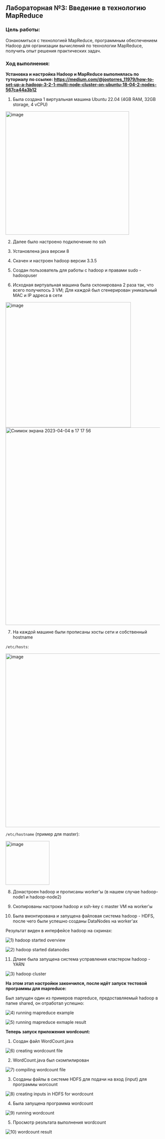 ## Лабораторная №3: Введение в технологию MapReduce

### Цель работы:

Ознакомиться с технологией MapReduce, программным обеспечением Hadoop для организации вычислений по технологии MapReduce, получить опыт решения практических задач.

### Ход выполнения:

**Установка и настройка Hadoop и MapReduce выполнялась по туториалу по ссылке: https://medium.com/@jootorres_11979/how-to-set-up-a-hadoop-3-2-1-multi-node-cluster-on-ubuntu-18-04-2-nodes-567ca44a3b12**

1) Была создана 1 виртуальная машина Ubuntu 22.04 (4GB RAM, 32GB storage, 4 vCPU)

<img width="403" alt="image" src="https://user-images.githubusercontent.com/44488666/229760472-96860aef-b747-4518-befc-7012910456f5.png">

2) Далее было настроено подключение по ssh

3) Установлена java версии 8

4) Скачен и настроен hadoop версии 3.3.5

5) Создан пользователь для работы с hadoop и правами sudo - hadoopuser

6) Исходная виртуальная машина была склонирована 2 раза так, что всего получилось 3 VM; Для каждой был сгенерирован уникальный MAC и IP адреса в сети

<img width="409" alt="image" src="https://user-images.githubusercontent.com/44488666/229761851-fdd007a2-0367-452c-aba9-4f205fe7cc8e.png">

<img width="645" alt="Снимок экрана 2023-04-04 в 17 17 56" src="https://user-images.githubusercontent.com/44488666/229762130-eb91e5b2-b74a-49cd-b1ff-47c39f8c00a1.png">

7) На каждой машине были прописаны хосты сети и собственный hostname

`/etc/hosts`:

<img width="567" alt="image" src="https://user-images.githubusercontent.com/44488666/229762806-0865849b-da46-4414-a383-5e1b59bb03d4.png">

`/etc/hostname` (пример для master):

<img width="143" alt="image" src="https://user-images.githubusercontent.com/44488666/229763229-feccb2aa-7611-4b80-a47b-48e38e04af99.png">

8) Донастроен hadoop и прописаны worker'ы (в нашем случае hadoop-node1 и hadoop-node2)

9) Скопированы настроки hadoop и ssh-key с master VM на worker'ы

10) Была вмонтирована и запущена файловая система hadoop - HDFS, после чего были успешно созданы DataNodes на worker'ах

Результат виден в интерфейсе hadoop на скринах:

![1) hadoop started overview](https://user-images.githubusercontent.com/44488666/229764617-11690ea3-e66b-4a39-9493-bf20d6c76341.png)

![2) hadoop started datanodes](https://user-images.githubusercontent.com/44488666/229764483-0b335961-c417-473c-aa4c-a0f7974cafb2.png)

11) Длаее была запущена система усправления кластером hadoop - YARN

![3) hadoop cluster](https://user-images.githubusercontent.com/44488666/229765537-7cca07be-0683-4fd5-9f3e-a71e7c927e3b.png)

**На этом этап настройки закончился, после идёт запуск тестовой программы для mapreduce:**

Был запущен один из примеров mapreduce, предоставляемый hadoop в папке shared, он отработал успешно:

![4) running mapreduce example](https://user-images.githubusercontent.com/44488666/229766079-84cf5e28-b72c-4b84-a305-569a520fd61d.png)

![5) running mapreduce exmaple result](https://user-images.githubusercontent.com/44488666/229766086-af178a1d-1ac5-4983-8a81-b3a9f548276e.png)

**Теперь запуск приложения wordcount:**

1) Создан файл WordCount.java

![6) creating wordcount file](https://user-images.githubusercontent.com/44488666/229767069-104bfdb4-2122-4ff9-95d7-d8dec5a64ca4.png)

2) WordCount.java был скомпилирован

![7) compiling wordcount file](https://user-images.githubusercontent.com/44488666/229767074-79cd3de1-e413-44b3-b024-764ce96ff386.png)

3) Созданы файлы в системе HDFS для подачи на вход (input) для программы worcount

![8) creating inputs in HDFS for wordcount](https://user-images.githubusercontent.com/44488666/229767076-16308306-03d4-42d4-bf87-4ce6caa83f42.png)

4) Была запущена программа wordcount

![9) running wordcount](https://user-images.githubusercontent.com/44488666/229767078-d96f3175-5cf9-4197-9cf3-54d7d0128163.png)

5) Просмотр резльтата выполнения wordcount

![10) wordcount result](https://user-images.githubusercontent.com/44488666/229767080-f27f5df0-5082-430e-9e20-08c822b2ba8c.png)
